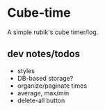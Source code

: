 # Cube-time

A simple rubik's cube timer/log.

## dev notes/todos

- styles
- DB-based storage?
- organize/paginate times
- average, max/min
- delete-all button

